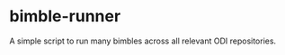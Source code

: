 bimble-runner
=============

A simple script to run many bimbles across all relevant ODI repositories.
